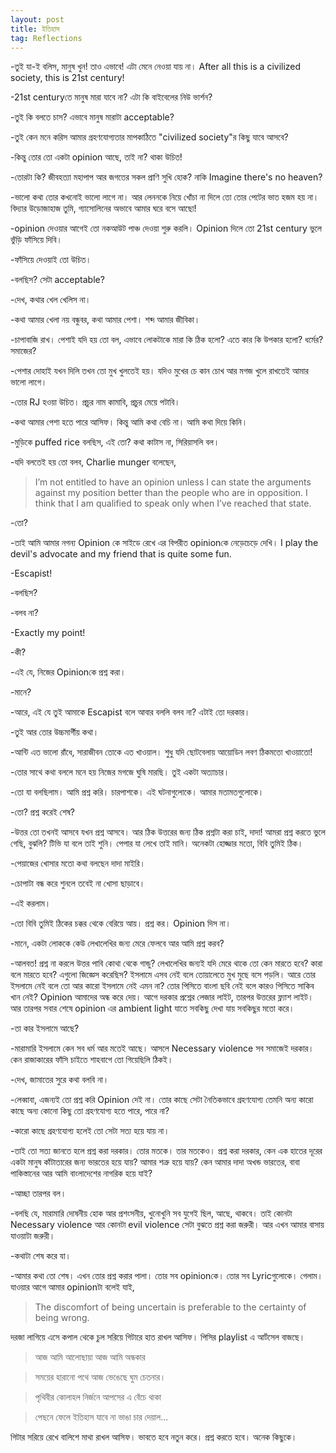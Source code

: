 ```yaml
---
layout: post
title: ইতিহাস
tag: Reflections
---
```


-তুই যা-ই বলিস, মানুষ খুন! তাও এভাবে! এটা মেনে নেওয়া যায় না। After all this is a civilized society, this is 21st century!

-21st centuryতে মানুষ মারা যাবে না? এটা কি বাইবেলের নিউ ভার্শন?

-তুই কি বলতে চাস? এভাবে মানুষ মারাটা acceptable?

-তুই কেন মনে করিস আমার গ্রহণযোগ্যতার মাপকাঠিতে "civilized society"র কিছু যাবে আসবে?

-কিন্তু তোর তো একটা opinion আছে, তাই না? থাকা উচিত!

-তোরটা কি? জীবহত্যা মহাপাপ আর জগতের সকল প্রাণি সুখি হোক? নাকি Imagine there's no heaven?

-ভালো কথা তোর কখনোই ভালো লাগে না। আর লেননকে নিয়ে খোঁচা না দিলে তো তোর পেটের ভাত হজম হয় না। বিদ্যার উড়োজাহাজ তুমি, গ্যাসোলিনের অভাবে আমার ঘরে বসে আছো!

-opinion দেওয়ার আগেই তো নকআউট পাঞ্চ দেওয়া শুরু করলি। Opinion দিলে তো 21st century ভুলে ভুঁড়ি ফাঁসিয়ে দিবি।

-ফাঁসিয়ে দেওয়াই তো উচিত।

-বলছিস? সেটা acceptable?

-দেখ, কথার খেল খেলিস না।

-কথা আমার খেলা নয় বন্ধুবর, কথা আমার পেশা। শব্দ আমার জীবিকা।

-চাপাবাজি রাখ। পেশাই যদি হয় তো বল, এভাবে লোকটাকে মারা কি ঠিক হলো? এতে কার কি উপকার হলো? ধর্মের? সমাজের?

-পেশার দোহাই যখন দিলি তখন তো মুখ খুলতেই হয়। যদিও মুখের চে কান চোখ আর মগজ খুলে রাখতেই আমার ভালো লাগে।

-তোর RJ হওয়া উচিত। প্রচুর নাম কামাবি, প্রচুর মেয়ে পটাবি।

-কথা আমার পেশা হতে পারে আসিফ। কিন্তু আমি কথা বেচি না। আমি কথা দিয়ে কিনি।

-মুড়িকে puffed rice বলছিস, এই তো? কথা কাটাস না, সিরিয়াসলি বল।

-যদি বলতেই হয় তো বলব, Charlie munger বলেছেন,

>I’m not entitled to have an opinion unless I can state the arguments against my position better than the people who are in opposition. I think that I am qualified to speak only when I’ve reached that state.

-তো?

-তাই আমি আমার নগন্য Opinion কে সাইডে রেখে এর বিপরীত opinionকে নেড়েচেড়ে দেখি। I play the devil's advocate and my friend that is quite some fun.

-Escapist!

-বলছিস?

-বলব না?

-Exactly my point!

-কী?

-এই যে, নিজের Opinionকে প্রশ্ন করা।

-মানে?

-আরে, এই যে তুই আমাকে Escapist বলে আবার বললি বলব না? এটাই তো দরকার।

-তুই আর তোর উচ্চমার্গীয় কথা।

-আন্টি এত ভালো রাঁধে, সারাজীবন তোকে এত খাওয়াল। শুধু যদি ছোটবেলায় আয়োডিন লবণ ঠিকমতো খাওয়াতো!

-তোর সাথে কথা বললে মনে হয় নিজের মগজে ঘুষি মারছি। তুই একটা অত্যাচার।

-তো যা বলছিলাম। আমি প্রশ্ন করি। চারপাশকে। এই ঘটনাগুলোকে। আমার মতামতগুলোকে।

-তো? প্রশ্ন করেই শেষ?

-উত্তর তো তখনই আসবে যখন প্রশ্ন আসবে। আর ঠিক উত্তরের জন্য ঠিক প্রশ্নটা করা চাই, দাদা! আমরা প্রশ্ন করতে ভুলে গেছি, বুঝলি? টিভি যা বলে তাই শুনি। পেপার যা লেখে তাই মানি। অনেকটা হোজ্জার মতো, বিবি তুমিই ঠিক।

-পেয়াজের খোসার মতো কথা বলছেন দাদা মাইরি।

-চোপাটা বন্ধ করে শুনলে তবেই না খোসা ছাড়াবে।

-এই করলাম।

-তো বিবি তুমিই ঠিকের চক্কর থেকে বেরিয়ে আয়। প্রশ্ন কর। Opinion দিস না।

-মানে, একটা লোককে কেউ লেখালেখির জন্য মেরে ফেলবে আর আমি প্রশ্ন করব?

-আলবত! প্রশ্ন না করলে উত্তর পাবি কোথা থেকে গান্ডু? লেখালেখির জন্যই যদি মেরে থাকে তো কেন মারতে হবে? কারা বলে মারতে হবে? এগুলো জিজ্ঞেস করেছিস? ইসলামে এসব নেই বলে তোয়ালেতে মুখ মুছে বসে পড়লি। আরে তোর ইসলামে নেই বলে তো আর কারো ইসলামে নেই এমন না? তোর পিসিতে বাংলা ছবি নেই বলে কারও পিসিতে সাকিব খান নেই? Opinion আমাদের অন্ধ করে দেয়। আগে দরকার প্রশ্নের লেজার লাইট, তারপর  উত্তরের ফ্ল্যাশ লাইট। আর তারপর সবার শেষে opinion এর ambient light যাতে সবকিছু দেখা যায় সবকিছুর মতো করে।

-তা কার ইসলামে আছে?

-মারামারি ইসলামে কেন সব ধর্ম আর মতেই আছে। আসলে Necessary violence সব সমাজেই দরকার। কেন রাজাকারের ফাঁসি চাইতে শাহবাগে তো গিয়েছিলি ঠিকই।

-দেখ, জামাতের সুরে কথা বলবি না।

-লেব্বাবা, এজন্যই তো প্রশ্ন করি Opinion দেই না। তোর কাছে সেটা নৈতিকভাবে গ্রহণযোগ্য তেমনি অন্য কারো কাছে অন্য কোনো কিছু তো গ্রহণযোগ্য হতে পারে, পারে না?

-কারো কাছে গ্রহণযোগ্য হলেই তো সেটা সত্য হয়ে যায় না।

-তাই তো সত্য জানতে হলে প্রশ্ন করা দরকার। তোর মতকে। তার মতকেও। প্রশ্ন করা দরকার, কেন এক হাতের দূরের একটা মানুষ কাঁটাতারের জন্য ভারতের হয়ে যায়? আমার শত্রু হয়ে যায়? কেন আমার দাদা অখন্ড ভারতের, বাবা পাকিস্তানের আর আমি বাংলাদেশের নাগরিক হয়ে যাই?

-আচ্ছা তারপর বল।

-বলছি যে, মারামারি দোষনীয় হোক আর প্রশংসনীয়, খুনোখুনি সব যুগেই ছিল, আছে, থাকবে। তাই কোনটা Necessary violence আর কোনটা evil violence সেটা বুঝতে প্রশ্ন করা জরুরী। আর এখন আমার বাসায় যাওয়াটা জরুরী।

-কথাটা শেষ করে যা।

-আমার কথা তো শেষ। এখন তোর প্রশ্ন করার পালা। তোর সব opinionকে। তোর সব Lyricগুলোকে। গেলাম। যাওয়ার আগে আমার opinionটা বলেই যাই,

>The discomfort of being uncertain is preferable to the certainty of being wrong.


দরজা লাগিয়ে এসে কপাল থেকে চুল সরিয়ে গিটারে হাত রাখল আসিফ। পিসির playlist এ আর্টসেল বাজছে।

>আজ আমি আলোছায়া আজ আমি অন্ধকার

>সময়ের হারানো পথে আজ ভেঙেছে ঘুম চেতনার।

>পৃথিবীর কোলাহল নির্জনে আপসের এ বেঁচে থাকা

>পেছনে ফেলে ইতিহাস যাবে না ভাঙা চার দেয়াল...

গিটার সরিয়ে রেখে বালিশে মাথা রাখল আসিফ। ভাবতে হবে নতুন করে। প্রশ্ন করতে হবে। অনেক কিছুকে।
